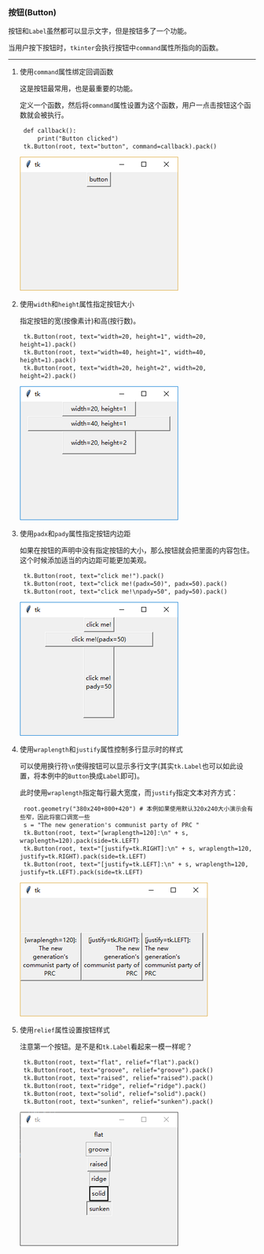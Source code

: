 ### 按钮(Button)

按钮和`Label`虽然都可以显示文字，但是按钮多了一个功能。

当用户按下按钮时，`tkinter`会执行按钮中`command`属性所指向的函数。

-------------------------------------------------
1. 使用`command`属性绑定回调函数

    这是按钮最常用，也是最重要的功能。
    
    定义一个函数，然后将`command`属性设置为这个函数，用户一点击按钮这个函数就会被执行。
    
        def callback():
            print("Button clicked")
        tk.Button(root, text="button", command=callback).pack()
        
    ![](static/a8facbbedd9617303c3cd42514d18606.png)

2. 使用`width`和`height`属性指定按钮大小
    
    指定按钮的宽(按像素计)和高(按行数)。
    
        tk.Button(root, text="width=20, height=1", width=20, height=1).pack()
        tk.Button(root, text="width=40, height=1", width=40, height=1).pack()
        tk.Button(root, text="width=20, height=2", width=20, height=2).pack()
        
    ![](static/c91cf2c22ed1cef45153d19d26937c0e.png)  

3. 使用`padx`和`pady`属性指定按钮内边距
    
    如果在按钮的声明中没有指定按钮的大小，那么按钮就会把里面的内容包住。这个时候添加适当的内边距可能更加美观。
    
        tk.Button(root, text="click me!").pack()
        tk.Button(root, text="click me!(padx=50)", padx=50).pack()
        tk.Button(root, text="click me!\npady=50", pady=50).pack()
    
    ![](static/b1e8e0574d51a578e68b3aae1fafa3e3.png)

4. 使用`wraplength`和`justify`属性控制多行显示时的样式
    
    可以使用换行符`\n`使得按钮可以显示多行文字(其实`tk.Label`也可以如此设置，将本例中的`Button`换成`Label`即可)。
    
    此时使用`wraplength`指定每行最大宽度，而`justify`指定文本对齐方式：
    
        root.geometry("380x240+800+420") # 本例如果使用默认320x240大小演示会有些窄，因此将窗口调宽一些
        s = "The new generation's communist party of PRC "
        tk.Button(root, text="[wraplength=120]:\n" + s, wraplength=120).pack(side=tk.LEFT)
        tk.Button(root, text="[justify=tk.RIGHT]:\n" + s, wraplength=120, justify=tk.RIGHT).pack(side=tk.LEFT)
        tk.Button(root, text="[justify=tk.LEFT]:\n" + s, wraplength=120, justify=tk.LEFT).pack(side=tk.LEFT)

    ![](static/3fed3fe96b683bf80c9683ea22eb7516.png)

5. 使用`relief`属性设置按钮样式
    
    注意第一个按钮。是不是和`tk.Label`看起来一模一样呢？
        
        tk.Button(root, text="flat", relief="flat").pack()
        tk.Button(root, text="groove", relief="groove").pack()
        tk.Button(root, text="raised", relief="raised").pack()
        tk.Button(root, text="ridge", relief="ridge").pack()
        tk.Button(root, text="solid", relief="solid").pack()
        tk.Button(root, text="sunken", relief="sunken").pack()
        
    ![](static/db2a68658982a0116e84bc0270844f2e.png)
